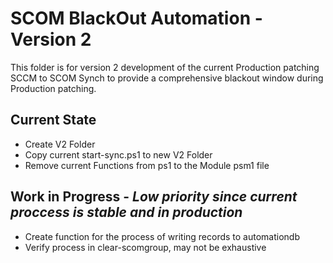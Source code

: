 # SCOM BlackOut Automation - Version 2

This folder is for version 2 development of the current Production patching SCCM to SCOM Synch to provide a comprehensive blackout window during Production patching.

## Current State

- Create V2 Folder
- Copy current start-sync.ps1 to new V2 Folder
- Remove current Functions from ps1 to the Module psm1 file

## Work in Progress - *Low priority since current proccess is stable and in production*

- Create function for the process of writing records to automationdb
- Verify process in clear-scomgroup, may not be exhaustive